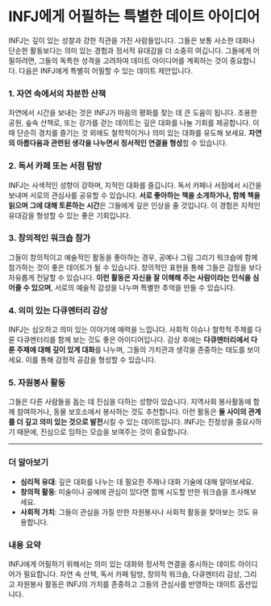 # INFJ에게 어필하는 특별한 데이트 아이디어  

INFJ는 깊이 있는 성찰과 강한 직관을 가진 사람들입니다. 그들은 보통 사소한 대화나 단순한 활동보다는 의미 있는 경험과 정서적 유대감을 더 소중히 여깁니다. 그들에게 어필하려면, 그들의 독특한 성격을 고려하여 데이트 아이디어를 계획하는 것이 중요합니다. 다음은 INFJ에게 특별히 어필할 수 있는 데이트 제안입니다.

### 1. 자연 속에서의 차분한 산책
자연에서 시간을 보내는 것은 INFJ가 마음의 평화를 찾는 데 큰 도움이 됩니다. 조용한 공원, 숲속 산책로, 또는 강가를 걷는 데이트는 깊은 대화를 나눌 기회를 제공합니다. 이때 단순히 경치를 즐기는 것 외에도 철학적이거나 의미 있는 대화를 유도해 보세요. **자연의 아름다움과 관련된 생각을 나누면서 정서적인 연결을 형성**할 수 있습니다.

### 2. 독서 카페 또는 서점 탐방
INFJ는 사색적인 성향이 강하며, 지적인 대화를 즐깁니다. 독서 카페나 서점에서 시간을 보내며 서로의 관심사를 공유할 수 있습니다. **서로 좋아하는 책을 소개하거나, 함께 책을 읽으며 그에 대해 토론하는 시간**은 그들에게 깊은 인상을 줄 것입니다. 이 경험은 지적인 유대감을 형성할 수 있는 좋은 기회입니다.

### 3. 창의적인 워크숍 참가
그들이 창의적이고 예술적인 활동을 좋아하는 경우, 공예나 그림 그리기 워크숍에 함께 참가하는 것이 좋은 데이트가 될 수 있습니다. 창의적인 표현을 통해 그들은 감정을 보다 자유롭게 전달할 수 있습니다. **이런 활동은 자신을 잘 이해해 주는 사람이라는 인식을 심어줄 수 있으며**, 서로의 예술적 감성을 나누며 특별한 추억을 만들 수 있습니다.

### 4. 의미 있는 다큐멘터리 감상
INFJ는 심오하고 의미 있는 이야기에 매력을 느낍니다. 사회적 이슈나 철학적 주제를 다룬 다큐멘터리를 함께 보는 것도 좋은 아이디어입니다. 감상 후에는 **다큐멘터리에서 다룬 주제에 대해 깊이 있게 대화**를 나누며, 그들의 가치관과 생각을 존중하는 태도를 보이세요. 이를 통해 감정적 공감을 형성할 수 있습니다.

### 5. 자원봉사 활동
그들은 다른 사람들을 돕는 데 진심을 다하는 성향이 있습니다. 지역사회 봉사활동에 함께 참여하거나, 동물 보호소에서 봉사하는 것도 추천합니다. 이런 활동은 **둘 사이의 관계를 더 깊고 의미 있는 것으로 발전**시킬 수 있는 데이트입니다. INFJ는 진정성을 중요시하기 때문에, 진심으로 임하는 모습을 보여주는 것이 중요합니다.

---

### 더 알아보기
* **심리적 유대**: 깊은 대화를 나누는 데 필요한 주제나 대화 기술에 대해 알아보세요.
* **창의적 활동**: 미술이나 공예에 관심이 있다면 함께 시도할 만한 워크숍을 조사해보세요.
* **사회적 가치**: 그들이 관심을 가질 만한 자원봉사나 사회적 활동을 찾아보는 것도 유용합니다.

### 내용 요약
INFJ에게 어필하기 위해서는 의미 있는 대화와 정서적 연결을 중시하는 데이트 아이디어가 필요합니다. 자연 속 산책, 독서 카페 탐방, 창의적 워크숍, 다큐멘터리 감상, 그리고 자원봉사 활동은 INFJ의 가치를 존중하고 그들의 관심사를 반영하는 데이트 옵션입니다.